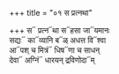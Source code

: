 +++
title = "०१ स प्रत्नथा"

+++
स᳓ प्रत्न᳓था स᳓हसा जा᳓यमानः  
सद्यः᳓ का᳓व्यानि ब᳓ळ् अधत्त वि᳓श्वा  
आ᳓पश् च मित्रं᳓ धिष᳓णा च साधन्  
देवा᳓ अग्निं᳓ धारयन् द्रविणोदा᳓म्